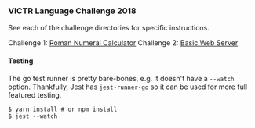 ### VICTR Language Challenge 2018

See each of the challenge directories for specific instructions.

Challenge 1: [Roman Numeral Calculator](challenge_01/README.md)
Challenge 2: [Basic Web Server](challenge_02/README.md)


#### Testing

The go test runner is pretty bare-bones, e.g. it doesn't have a `--watch` option. Thankfully, Jest has `jest-runner-go` so it can be used for more full featured testing.

```
$ yarn install # or npm install
$ jest --watch
```

